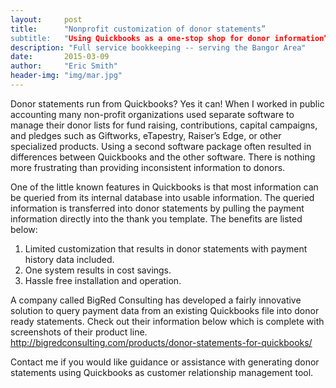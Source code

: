 ```yaml
---
layout:     post
title:      "Nonprofit customization of donor statements”
subtitle:   "Using Quickbooks as a one-stop shop for donor information”
description: "Full service bookkeeping -- serving the Bangor Area"
date:       2015-03-09
author:     "Eric Smith"
header-img: "img/mar.jpg"
---
```


Donor statements run from Quickbooks?  Yes it can!
When I worked in public accounting many non-profit organizations used separate software to manage their donor lists for fund raising, contributions, capital campaigns, and pledges such as Giftworks, eTapestry, Raiser’s Edge, or other specialized products.  Using a second software package often resulted in differences between Quickbooks and the other software.  There is nothing more frustrating than providing inconsistent information to donors.  

One of the little known features in Quickbooks is that most information can be queried from its internal database into usable information.  The queried information is transferred into donor statements by pulling the payment information directly into the thank you template.  The benefits are listed below:
1.	 Limited customization that results in donor statements  with payment history data included.
2.	 One system results in cost savings.
3.	 Hassle free installation and operation.   

A company called BigRed Consulting has developed a fairly innovative solution to query payment data from an existing Quickbooks file into donor ready statements.  Check out their information below which is complete with screenshots of their product line.
http://bigredconsulting.com/products/donor-statements-for-quickbooks/

Contact me if you would like guidance or assistance with generating donor statements using Quickbooks as customer relationship management tool.
